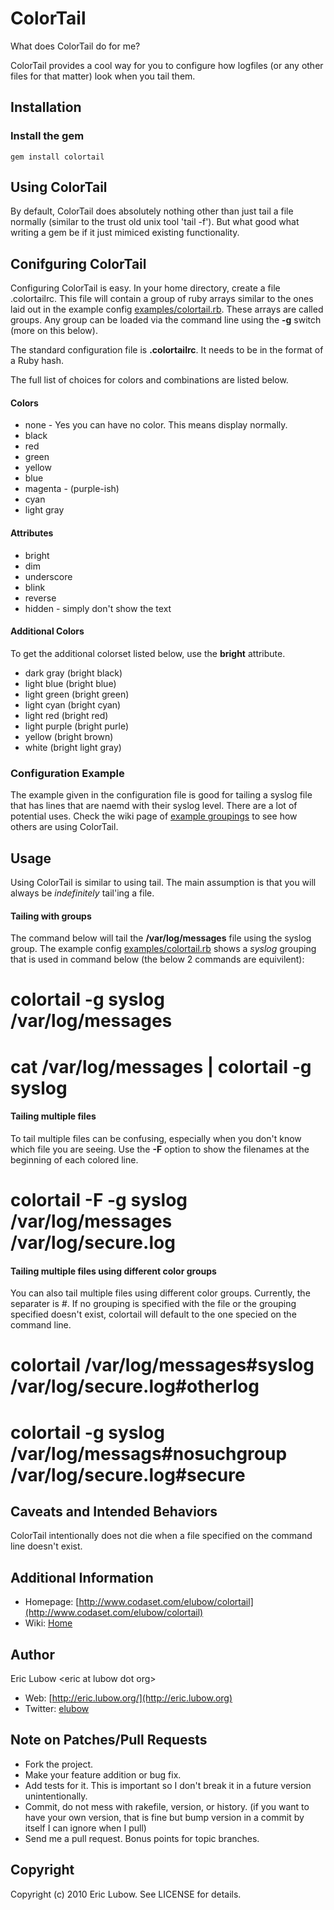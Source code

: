 # ColorTail #

What does ColorTail do for me?

ColorTail provides a cool way for you to configure how logfiles (or any other files for that matter) look when you tail them.

## Installation ##

### Install the gem ##
    gem install colortail

## Using ColorTail ##

By default, ColorTail does absolutely nothing other than just tail a file normally (similar to the trust old unix tool 'tail -f').  But what good what writing a gem be if it just mimiced existing functionality.

## Conifguring ColorTail ##

Configuring ColorTail is easy.  In your home directory, create a file .colortailrc.  This file will contain a group of ruby arrays similar to the ones laid out in the example config [examples/colortail.rb](http://www.codaset.com/elubow/colortail/source/master/blob/examples/colortail.rb).  These arrays are called groups.  Any group can be loaded via the command line using the **-g** switch (more on this below).

The standard configuration file is **.colortailrc**.  It needs to be in the format of a Ruby hash.

The full list of choices for colors and combinations are listed below.

#### Colors ####

 * none - Yes you can have no color.  This means display normally.
 * black
 * red
 * green
 * yellow
 * blue
 * magenta - (purple-ish)
 * cyan
 * light gray

#### Attributes ####

 * bright
 * dim
 * underscore
 * blink
 * reverse
 * hidden - simply don't show the text

#### Additional Colors ####

To get the additional colorset listed below, use the **bright** attribute.

 * dark gray (bright black)
 * light blue (bright blue)
 * light green (bright green)
 * light cyan (bright cyan)
 * light red (bright red)
 * light purple (bright purle)
 * yellow (bright brown)
 * white (bright light gray)

### Configuration Example ###

The example given in the configuration file is good for tailing a syslog file that has lines that are naemd with their syslog level. There are a lot of potential uses.  Check the wiki page of [example groupings](http://www.codaset.com/elubow/colortail/wiki/example-groupings) to see how others are using ColorTail.

## Usage ##

Using ColorTail is similar to using tail. The main assumption is that you will always be _indefinitely_ tail'ing a file.

#### Tailing with groups

The command below will tail the **/var/log/messages** file using the syslog group. The example config [examples/colortail.rb](http://www.codaset.com/elubow/colortail/source/master/blob/examples/colortail.rb) shows a _syslog_ grouping that is used in command below (the below 2 commands are equivilent):

   # colortail -g syslog /var/log/messages
   # cat /var/log/messages | colortail -g syslog

#### Tailing multiple files

To tail multiple files can be confusing, especially when you don't know which file you are seeing. Use the **-F** option to show the filenames at the beginning of each colored line.

   # colortail -F -g syslog /var/log/messages /var/log/secure.log

#### Tailing multiple files using different color groups

You can also tail multiple files using different color groups. Currently, the separater is *#*. If no grouping is specified with the file or the grouping specified doesn't exist, colortail will default to the one specied on the command line.

   # colortail /var/log/messages#syslog /var/log/secure.log#otherlog
   # colortail -g syslog /var/log/messags#nosuchgroup /var/log/secure.log#secure

## Caveats and Intended Behaviors ##

ColorTail intentionally does not die when a file specified on the command line doesn't exist.

## Additional Information ##

  * Homepage: [http://www.codaset.com/elubow/colortail](http://www.codaset.com/elubow/colortail)
  * Wiki: [Home](http://www.codaset.com/elubow/colortail/wiki)

## Author ##

Eric Lubow &lt;eric at lubow dot org&gt;

  * Web: [http://eric.lubow.org/](http://eric.lubow.org)
  * Twitter: [elubow](http://twitter.com/elubow)

## Note on Patches/Pull Requests
 
  * Fork the project.
  * Make your feature addition or bug fix.
  * Add tests for it. This is important so I don't break it in a
    future version unintentionally.
  * Commit, do not mess with rakefile, version, or history.
    (if you want to have your own version, that is fine but bump version in a commit by itself I can ignore when I pull)
  * Send me a pull request. Bonus points for topic branches.

## Copyright

Copyright (c) 2010 Eric Lubow. See LICENSE for details.

